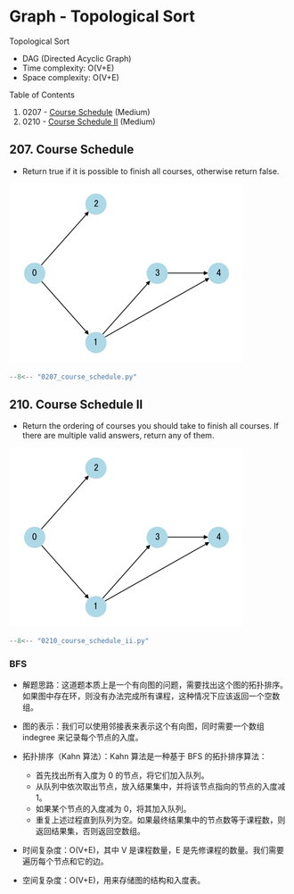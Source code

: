 # Graph - Topological Sort

Topological Sort

- DAG (Directed Acyclic Graph)
- Time complexity: O(V+E)
- Space complexity: O(V+E)

Table of Contents

1. 0207 - [Course Schedule](https://leetcode.com/problems/course-schedule/) (Medium)
2. 0210 - [Course Schedule II](https://leetcode.com/problems/course-schedule-ii/) (Medium)

## 207. Course Schedule

- Return true if it is possible to finish all courses, otherwise return false.

![dag](./imgs/dag.png)

```python
--8<-- "0207_course_schedule.py"
```

## 210. Course Schedule II

- Return the ordering of courses you should take to finish all courses. If there are multiple valid answers, return any of them.

![dag](./imgs/dag.png)

```python
--8<-- "0210_course_schedule_ii.py"
```

### BFS

- 解题思路：这道题本质上是一个有向图的问题，需要找出这个图的拓扑排序。如果图中存在环，则没有办法完成所有课程，这种情况下应该返回一个空数组。

- 图的表示：我们可以使用邻接表来表示这个有向图，同时需要一个数组 indegree 来记录每个节点的入度。

- 拓扑排序（Kahn 算法）：Kahn 算法是一种基于 BFS 的拓扑排序算法：

    - 首先找出所有入度为 0 的节点，将它们加入队列。
    - 从队列中依次取出节点，放入结果集中，并将该节点指向的节点的入度减 1。
    - 如果某个节点的入度减为 0，将其加入队列。
    - 重复上述过程直到队列为空。如果最终结果集中的节点数等于课程数，则返回结果集，否则返回空数组。

- 时间复杂度：O(V+E)，其中 V 是课程数量，E 是先修课程的数量。我们需要遍历每个节点和它的边。
- 空间复杂度：O(V+E)，用来存储图的结构和入度表。
